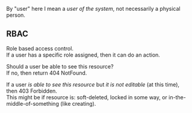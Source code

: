 

By "user" here I mean a *user of the system*, not necessarily a physical person.

## RBAC
Role based access control.  
If a user has a specific role assigned, then it can do an action.  




Should a user be able to see this resource?  
If no, then return 404 NotFound.

If a user *is able to see this resource* but *it is not editable* (at this time),  
then 403 Forbidden.  
This might be if resource is: soft-deleted, locked in some way, or in-the-middle-of-something (like creating).




